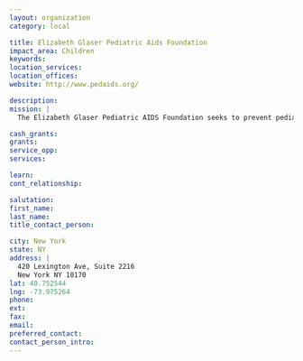 ```yaml
---
layout: organization
category: local

title: Elizabeth Glaser Pediatric Aids Foundation
impact_area: Children
keywords: 
location_services: 
location_offices: 
website: http://www.pedaids.org/

description: 
mission: |
  The Elizabeth Glaser Pediatric AIDS Foundation seeks to prevent pediatric HIV infection and to eradicate pediatric AIDS through research, advocacy, and prevention and treatment programs.

cash_grants: 
grants: 
service_opp: 
services: 

learn: 
cont_relationship: 

salutation: 
first_name: 
last_name: 
title_contact_person: 

city: New York
state: NY
address: |
  420 Lexington Ave, Suite 2216  
  New York NY 10170
lat: 40.752544
lng: -73.975264
phone: 
ext: 
fax: 
email: 
preferred_contact: 
contact_person_intro: 
---
```

